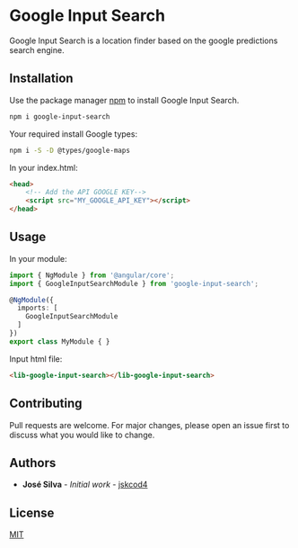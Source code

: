 # Google Input Search

Google Input Search is a location finder based on the google predictions search engine.

## Installation

Use the package manager [npm](https://www.npmjs.com/) to install Google Input Search.

```bash
npm i google-input-search
```

Your required install Google types:

```bash
npm i -S -D @types/google-maps
```

In your index.html:

```html
<head>
    <!-- Add the API GOOGLE KEY-->
    <script src="MY_GOOGLE_API_KEY"></script>
</head>
```

## Usage

In your module:
```ts
import { NgModule } from '@angular/core';
import { GoogleInputSearchModule } from 'google-input-search';

@NgModule({
  imports: [
    GoogleInputSearchModule
  ]
})
export class MyModule { }
```

Input html file: 

```html
<lib-google-input-search></lib-google-input-search>
```

## Contributing
Pull requests are welcome. For major changes, please open an issue first to discuss what you would like to change.

## Authors

* **José Silva** - *Initial work* - [jskcod4](https://github.com/joserozsil)

## License
[MIT](https://choosealicense.com/licenses/mit/)
